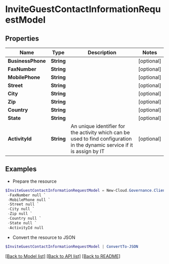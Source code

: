 # InviteGuestContactInformationRequestModel
## Properties

Name | Type | Description | Notes
------------ | ------------- | ------------- | -------------
**BusinessPhone** | **String** |  | [optional] 
**FaxNumber** | **String** |  | [optional] 
**MobilePhone** | **String** |  | [optional] 
**Street** | **String** |  | [optional] 
**City** | **String** |  | [optional] 
**Zip** | **String** |  | [optional] 
**Country** | **String** |  | [optional] 
**State** | **String** |  | [optional] 
**ActivityId** | **String** | An unique identifier for the activity which can be used to find configuration in the dynamic service if it is assign by IT | [optional] 

## Examples

- Prepare the resource
```powershell
$InviteGuestContactInformationRequestModel = New-Cloud.Governance.ClientInviteGuestContactInformationRequestModel  -BusinessPhone null `
 -FaxNumber null `
 -MobilePhone null `
 -Street null `
 -City null `
 -Zip null `
 -Country null `
 -State null `
 -ActivityId null
```

- Convert the resource to JSON
```powershell
$InviteGuestContactInformationRequestModel | ConvertTo-JSON
```

[[Back to Model list]](../README.md#documentation-for-models) [[Back to API list]](../README.md#documentation-for-api-endpoints) [[Back to README]](../README.md)

